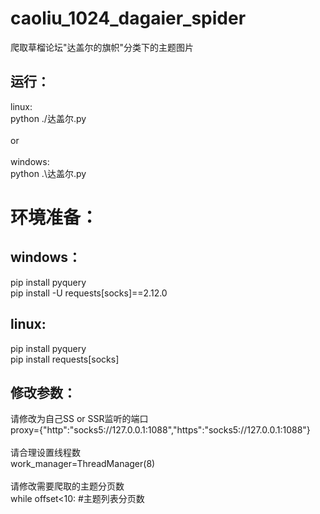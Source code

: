 # caoliu_1024_dagaier_spider
爬取草榴论坛"达盖尔的旗帜"分类下的主题图片<br>


运行：
---------
linux:<br>
python ./达盖尔.py<br>
<br>
or<br>
<br>
windows:<br>
python .\达盖尔.py<br>


环境准备：
=========
windows：<br>
---------
pip install pyquery<br>
pip install -U requests[socks]==2.12.0<br>


linux:<br>
---------
pip install pyquery<br>
pip install requests[socks]<br>


修改参数：<br>
---------
请修改为自己SS or SSR监听的端口<br>
proxy={"http":"socks5://127.0.0.1:1088","https":"socks5://127.0.0.1:1088"}<br>
<br>
请合理设置线程数<br>
work_manager=ThreadManager(8)<br>
<br>
请修改需要爬取的主题分页数<br>
while offset<10: #主题列表分页数<br>
<br>
